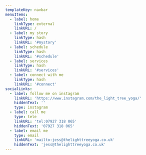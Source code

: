 ```yaml
---
templateKey: navbar
menuItems:
  - label: home
    linkType: external
    linkURL: /
  - label: my story
    linkType: hash
    linkURL: '#mystory'
  - label: schedule
    linkType: hash
    linkURL: '#schedule'
  - label: services
    linkType: hash
    linkURL: '#services'
  - label: connect with me
    linkType: hash
    linkURL: '#connect'
socialLinks:
  - label: follow me on instagram
    linkURL: 'https://www.instagram.com/the_light_tree_yoga/'
    hiddenText: ''
    type: instagram
  - label: call me
    type: tele
    linkURL: 'tel:07927 318 065'
    hiddenText: '07927 318 065'
  - label: email me
    type: email
    linkURL: 'mailto:jess@thelighttreeyoga.co.uk'
    hiddenText: 'jess@thelighttreeyoga.co.uk'
---
```



